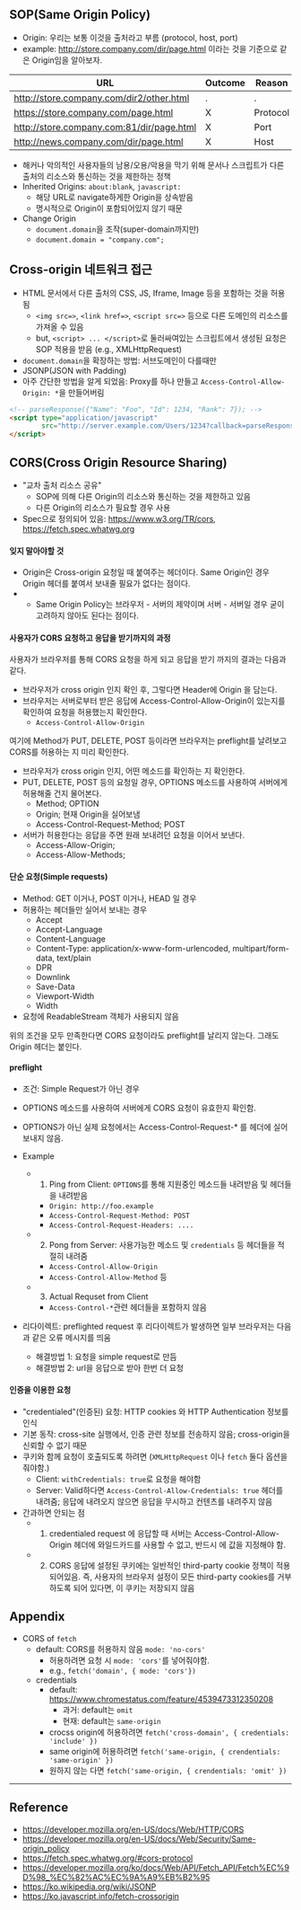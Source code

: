 ## SOP(Same Origin Policy)
- Origin: 우리는 보통 이것을 출처라고 부름 (protocol, host, port)
- example: http://store.company.com/dir/page.html 이라는 것을 기준으로 같은 Origin임을 알아보자.

| URL | Outcome | Reason |
| - | - | - |
| http://store.company.com/dir2/other.html | . | .
| https://store.company.com/page.html	| X | Protocol
| http://store.company.com:81/dir/page.html	 | X | Port
| http://news.company.com/dir/page.html	| X | Host

- 해커나 악의적인 사용자들의 남용/오용/악용을 막기 위해 문서나 스크립트가 다른 출처의 리소스와 통신하는 것을 제한하는 정책
- Inherited Origins: `about:blank`, `javascript:`
  - 해당 URL로 navigate하게한 Origin을 상속받음
  - 명시적으로 Origin이 포함되어있지 않기 때문
- Change Origin
  - `document.domain`을 조작(super-domain까지만)
  - `document.domain = "company.com";`

## Cross-origin 네트워크 접근
- HTML 문서에서 다른 출처의 CSS, JS, Iframe, Image 등을 포함하는 것을 허용됨
  - `<img src=>`, `<link href=>`, `<script src=>` 등으로 다른 도메인의 리소스를 가져올 수 있음
  - but, `<script> ... </script>`로 둘러싸여있는 스크립트에서 생성된 요청은 SOP 적용을 받음 (e.g., XMLHttpRequest)
- `document.domain`을 확장하는 방법: 서브도메인이 다를때만
- JSONP(JSON with Padding)
- 아주 간단한 방법을 알게 되었음: Proxy를 하나 만들고 `Access-Control-Allow-Origin: *`을 만들어버림

``` html
<!-- parseResponse({"Name": "Foo", "Id": 1234, "Rank": 7}); -->
<script type="application/javascript"
        src="http://server.example.com/Users/1234?callback=parseResponse">
</script>
```

## CORS(Cross Origin Resource Sharing)
- "교차 출처 리소스 공유"
  - SOP에 의해 다른 Origin의 리소스와 통신하는 것을 제한하고 있음
  - 다른 Origin의 리소스가 필요할 경우 사용
- Spec으로 정의되어 있음: https://www.w3.org/TR/cors, https://fetch.spec.whatwg.org

#### 잊지 말아야할 것
- Origin은 Cross-origin 요청일 때 붙여주는 헤더이다. Same Origin인 경우 Origin 헤더를 붙여서 보내줄 필요가 없다는 점이다.
- - Same Origin Policy는 브라우저 - 서버의 제약이며 서버 - 서버일 경우 굳이 고려하지 않아도 된다는 점이다. 

#### 사용자가 CORS 요청하고 응답을 받기까지의 과정
사용자가 브라우저를 통해 CORS 요청을 하게 되고 응답을 받기 까지의 결과는 다음과 같다.

- 브라우저가 cross origin 인지 확인 후, 그렇다면 Header에 Origin 을 담는다.
- 브라우저는 서버로부터 받은 응답에 Access-Control-Allow-Origin이 있는지를 확인하여 요청을 허용했는지 확인한다.
  - `Access-Control-Allow-Origin`
  
여기에 Method가 PUT, DELETE, POST 등이라면 브라우저는 preflight를 날려보고 CORS를 허용하는 지 미리 확인한다.

- 브라우저가 cross origin 인지, 어떤 메소드를 확인하는 지 확인한다.
- PUT, DELETE, POST 등의 요청일 경우, OPTIONS 메소드를 사용하여 서버에게 허용해줄 건지 물어본다.
  - Method; OPTION
  - Origin; 현재 Origin을 실어보냄
  - Access-Control-Request-Method; POST
- 서버가 허용한다는 응답을 주면 원래 보내려던 요청을 이어서 보낸다.
  - Access-Allow-Origin;
  - Access-Allow-Methods; 
  

#### 단순 요청(Simple requests)
- Method: GET 이거나, POST 이거나, HEAD 일 경우
- 허용하는 헤더들만 실어서 보내는 경우
  - Accept
  - Accept-Language
  - Content-Language
  - Content-Type: application/x-www-form-urlencoded, multipart/form-data, text/plain
  - DPR
  - Downlink
  - Save-Data
  - Viewport-Width
  - Width
- 요청에 ReadableStream 객체가 사용되지 않음

위의 조건을 모두 만족한다면 CORS 요청이라도 preflight를 날리지 않는다. 그래도 Origin 헤더는 붙인다.

#### preflight
- 조건: Simple Request가 아닌 경우
- OPTIONS 메소드를 사용하여 서버에게 CORS 요청이 유효한지 확인함.
- OPTIONS가 아닌 실제 요청에서는 Access-Control-Request-* 를 헤더에 실어보내지 않음.
  
- Example
  - 1. Ping from Client: `OPTIONS`를 통해 지원중인 메소드들 내려받음 및 헤더들을 내려받음
    - `Origin: http://foo.example`
    - `Access-Control-Request-Method: POST`
    - `Access-Control-Request-Headers: ....`
  - 2. Pong from Server: 사용가능한 메소드 및 `credentials` 등 헤더들을 적절히 내려줌
    - `Access-Control-Allow-Origin`
    - `Access-Control-Allow-Method` 등
  - 3. Actual Requset from Client
    - `Access-Control-*`관련 헤더들을 포함하지 않음

- 리다이렉트: preflighted request 후 리다이렉트가 발생하면 일부 브라우저는 다음과 같은 오류 메시지를 띄움
  - 해결방법 1: 요청을 simple request로 만듬
  - 해결방법 2: url을 응답으로 받아 한번 더 요청

#### 인증을 이용한 요청
- "credentialed"(인증된) 요청: HTTP cookies 와 HTTP Authentication 정보를 인식
- 기본 동작: cross-site 실행에서, 인증 관련 정보를 전송하지 않음; cross-origin을 신뢰할 수 없기 때문
- 쿠키와 함께 요청이 호출되도록 하려면 (`XMLHttpRequest` 이나 `fetch` 둘다 옵션을 줘야함.)
  - Client: `withCredentials: true`로 요청을 해야함
  - Server: Valid하다면 `Access-Control-Allow-Credentials: true` 헤더를 내려줌; 응답에 내려오지 않으면 응답을 무시하고 컨텐츠를 내려주지 않음
- 간과하면 안되는 점
  - 1. credentialed request 에 응답할 때 서버는 Access-Control-Allow-Origin 헤더에 와일드카드를 사용할 수 없고, 반드시 에 값을 지정해야 함.
  - 2. CORS 응답에 설정된 쿠키에는 일반적인 third-party cookie 정책이 적용되어있음.
    즉, 사용자의 브라우저 설정이 모든 third-party cookies를 거부하도록 되어 있다면, 이 쿠키는 저장되지 않음

## Appendix
- CORS of `fetch` 
  - default: CORS를 허용하지 않음 `mode: 'no-cors'`
    - 허용하려면 요청 시 `mode: 'cors'`를 넣어줘야함.
    - e.g., `fetch('domain', { mode: 'cors'})`
  - credentials
    - default: https://www.chromestatus.com/feature/4539473312350208
      - 과거: default는 `omit`
      - 현재: default는 `same-origin`
    - crocss origin에 허용하려면 `fetch('cross-domain', { credentials: 'include' })`
    - same origin에 허용하려면 `fetch('same-origin, { crendentials: 'same-origin' })`
    - 원하지 않는 다면 `fetch('same-origin, { crendentials: 'omit' })`

---
## Reference
- https://developer.mozilla.org/en-US/docs/Web/HTTP/CORS
- https://developer.mozilla.org/en-US/docs/Web/Security/Same-origin_policy
- https://fetch.spec.whatwg.org/#cors-protocol
- https://developer.mozilla.org/ko/docs/Web/API/Fetch_API/Fetch%EC%9D%98_%EC%82%AC%EC%9A%A9%EB%B2%95
- https://ko.wikipedia.org/wiki/JSONP
- https://ko.javascript.info/fetch-crossorigin
